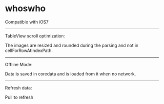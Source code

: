 whoswho
=======

Compatible with iOS7

-------------------------------------------

TableView scroll optimization:

The images are resized and rounded during the parsing and not in cellForRowAtIndexPath.

-------------------------------------------

Offline Mode:

Data is saved in coredata and is loaded from it when no network.

-------------------------------------------

Refresh data:

Pull to refresh 